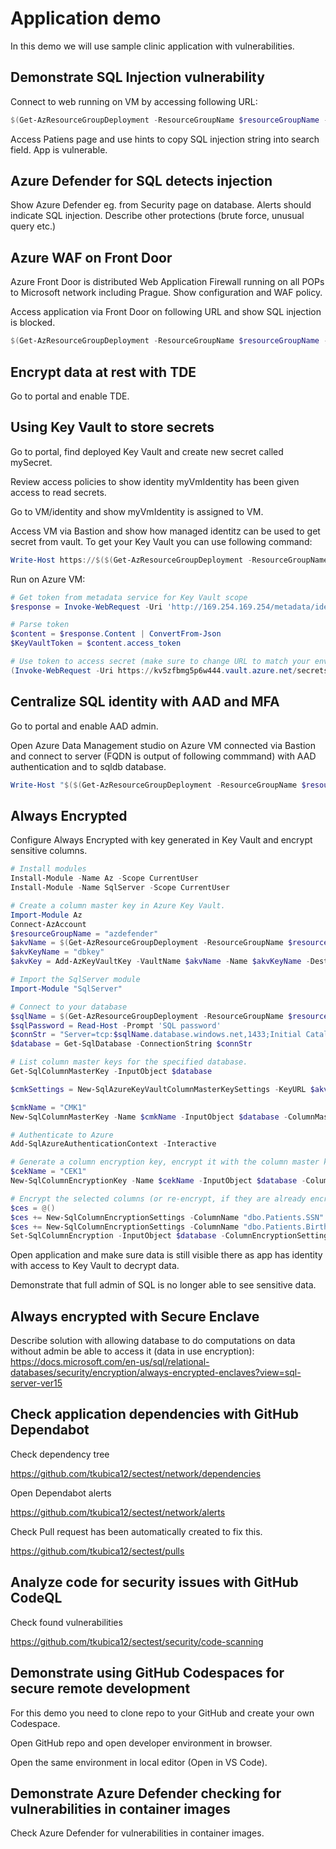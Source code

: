 # Application demo
In this demo we will use sample clinic application with vulnerabilities.

## Demonstrate SQL Injection vulnerability
Connect to web running on VM by accessing following URL:

```powershell
$(Get-AzResourceGroupDeployment -ResourceGroupName $resourceGroupName -Name azdefender-infra).outputs.vmDns.Value
```

Access Patiens page and use hints to copy SQL injection string into search field. App is vulnerable.

## Azure Defender for SQL detects injection
Show Azure Defender eg. from Security page on database. Alerts should indicate SQL injection. Describe other protections (brute force, unusual query etc.)

## Azure WAF on Front Door
Azure Front Door is distributed Web Application Firewall running on all POPs to Microsoft network including Prague. Show configuration and WAF policy.

Access application via Front Door on following URL and show SQL injection is blocked.

```powershell
$(Get-AzResourceGroupDeployment -ResourceGroupName $resourceGroupName -Name azdefender-infra).outputs.fdDns.Value
```

## Encrypt data at rest with TDE
Go to portal and enable TDE.

## Using Key Vault to store secrets
Go to portal, find deployed Key Vault and create new secret called mySecret.

Review access policies to show identity myVmIdentity has been given access to read secrets.

Go to VM/identity and show myVmIdentity is assigned to VM.

Access VM via Bastion and show how managed identitz can be used to get secret from vault. To get your Key Vault you can use following command:

```powershell
Write-Host https://$($(Get-AzResourceGroupDeployment -ResourceGroupName $resourceGroupName -Name azdefender-infra).outputs.keyVaultName.Value).vault.azure.net/
```

Run on Azure VM:

```powershell
# Get token from metadata service for Key Vault scope
$response = Invoke-WebRequest -Uri 'http://169.254.169.254/metadata/identity/oauth2/token?api-version=2018-02-01&resource=https%3A%2F%2Fvault.azure.net' -Method GET -Headers @{Metadata="true"}

# Parse token
$content = $response.Content | ConvertFrom-Json
$KeyVaultToken = $content.access_token

# Use token to access secret (make sure to change URL to match your environment)
(Invoke-WebRequest -Uri https://kv5zfbmg5p6w444.vault.azure.net/secrets/mySecret?api-version=2016-10-01 -Method GET -Headers @{Authorization="Bearer $KeyVaultToken"}).content
```

## Centralize SQL identity with AAD and MFA
Go to portal and enable AAD admin.

Open Azure Data Management studio on Azure VM connected via Bastion and connect to server (FQDN is output of following commmand) with AAD authentication and to sqldb database.

```powershell
Write-Host "$($(Get-AzResourceGroupDeployment -ResourceGroupName $resourceGroupName -Name azdefender-infra).outputs.sqlName.Value).database.windows.net"
```

## Always Encrypted
Configure Always Encrypted with key generated in Key Vault and encrypt sensitive columns.

```powershell
# Install modules
Install-Module -Name Az -Scope CurrentUser
Install-Module -Name SqlServer -Scope CurrentUser

# Create a column master key in Azure Key Vault.
Import-Module Az
Connect-AzAccount
$resourceGroupName = "azdefender"
$akvName = $(Get-AzResourceGroupDeployment -ResourceGroupName $resourceGroupName -Name azdefender-infra).outputs.keyVaultName.Value
$akvKeyName = "dbkey"
$akvKey = Add-AzKeyVaultKey -VaultName $akvName -Name $akvKeyName -Destination "Software"

# Import the SqlServer module
Import-Module "SqlServer"  

# Connect to your database
$sqlName = $(Get-AzResourceGroupDeployment -ResourceGroupName $resourceGroupName -Name azdefender-infra).outputs.sqlName.Value
$sqlPassword = Read-Host -Prompt 'SQL password'
$connStr = "Server=tcp:$sqlName.database.windows.net,1433;Initial Catalog=sqldb;Persist Security Info=False;User ID=tomas;Password=$sqlPassword;MultipleActiveResultSets=False;Encrypt=True;TrustServerCertificate=False;Connection Timeout=30;"
$database = Get-SqlDatabase -ConnectionString $connStr

# List column master keys for the specified database.
Get-SqlColumnMasterKey -InputObject $database

$cmkSettings = New-SqlAzureKeyVaultColumnMasterKeySettings -KeyURL $akvKey.Id

$cmkName = "CMK1"
New-SqlColumnMasterKey -Name $cmkName -InputObject $database -ColumnMasterKeySettings $cmkSettings

# Authenticate to Azure
Add-SqlAzureAuthenticationContext -Interactive

# Generate a column encryption key, encrypt it with the column master key and create column encryption key metadata in the database. 
$cekName = "CEK1"
New-SqlColumnEncryptionKey -Name $cekName -InputObject $database -ColumnMasterKey $cmkName

# Encrypt the selected columns (or re-encrypt, if they are already encrypted using keys/encrypt types, different than the specified keys/types.
$ces = @()
$ces += New-SqlColumnEncryptionSettings -ColumnName "dbo.Patients.SSN" -EncryptionType "Deterministic" -EncryptionKey "CEK1"
$ces += New-SqlColumnEncryptionSettings -ColumnName "dbo.Patients.BirthDate" -EncryptionType "Randomized" -EncryptionKey "CEK1"
Set-SqlColumnEncryption -InputObject $database -ColumnEncryptionSettings $ces -LogFileDirectory .
```

Open application and make sure data is still visible there as app has identity with access to Key Vault to decrypt data.

Demonstrate that full admin of SQL is no longer able to see sensitive data.

## Always encrypted with Secure Enclave
Describe solution with allowing database to do computations on data without admin be able to access it (data in use encryption): https://docs.microsoft.com/en-us/sql/relational-databases/security/encryption/always-encrypted-enclaves?view=sql-server-ver15

## Check application dependencies with GitHub Dependabot
Check dependency tree

https://github.com/tkubica12/sectest/network/dependencies

Open Dependabot alerts

https://github.com/tkubica12/sectest/network/alerts

Check Pull request has been automatically created to fix this.

https://github.com/tkubica12/sectest/pulls

## Analyze code for security issues with GitHub CodeQL
Check found vulnerabilities

https://github.com/tkubica12/sectest/security/code-scanning

## Demonstrate using GitHub Codespaces for secure remote development
For this demo you need to clone repo to your GitHub and create your own Codespace.

Open GitHub repo and open developer environment in browser.

Open the same environment in local editor (Open in VS Code).

## Demonstrate Azure Defender checking for vulnerabilities in container images
Check Azure Defender for vulnerabilities in container images.